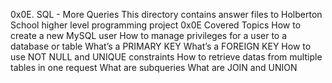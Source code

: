 0x0E. SQL - More Queries
This directory contains answer files to Holberton School higher level programming project 0x0E
Covered Topics
How to create a new MySQL user
How to manage privileges for a user to a database or table
What’s a PRIMARY KEY
What’s a FOREIGN KEY
How to use NOT NULL and UNIQUE constraints
How to retrieve datas from multiple tables in one request
What are subqueries
What are JOIN and UNION
